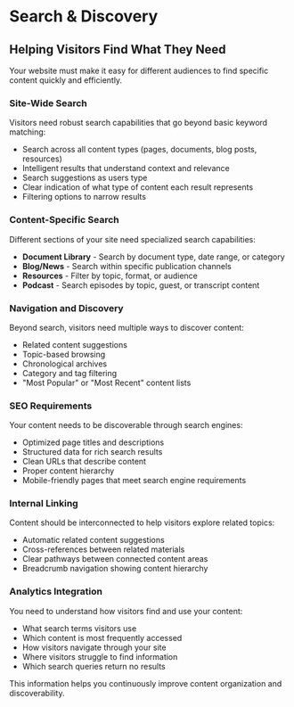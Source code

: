 # Search & Discovery

## Helping Visitors Find What They Need

Your website must make it easy for different audiences to find specific content quickly and efficiently.

### Site-Wide Search

Visitors need robust search capabilities that go beyond basic keyword matching:

- Search across all content types (pages, documents, blog posts, resources)
- Intelligent results that understand context and relevance
- Search suggestions as users type
- Clear indication of what type of content each result represents
- Filtering options to narrow results

### Content-Specific Search

Different sections of your site need specialized search capabilities:

- **Document Library** - Search by document type, date range, or category
- **Blog/News** - Search within specific publication channels
- **Resources** - Filter by topic, format, or audience
- **Podcast** - Search episodes by topic, guest, or transcript content

### Navigation and Discovery

Beyond search, visitors need multiple ways to discover content:

- Related content suggestions
- Topic-based browsing
- Chronological archives
- Category and tag filtering
- "Most Popular" or "Most Recent" content lists

### SEO Requirements

Your content needs to be discoverable through search engines:

- Optimized page titles and descriptions
- Structured data for rich search results
- Clean URLs that describe content
- Proper content hierarchy
- Mobile-friendly pages that meet search engine requirements

### Internal Linking

Content should be interconnected to help visitors explore related topics:

- Automatic related content suggestions
- Cross-references between related materials
- Clear pathways between connected content areas
- Breadcrumb navigation showing content hierarchy

### Analytics Integration

You need to understand how visitors find and use your content:

- What search terms visitors use
- Which content is most frequently accessed
- How visitors navigate through your site
- Where visitors struggle to find information
- Which search queries return no results

This information helps you continuously improve content organization and discoverability.
